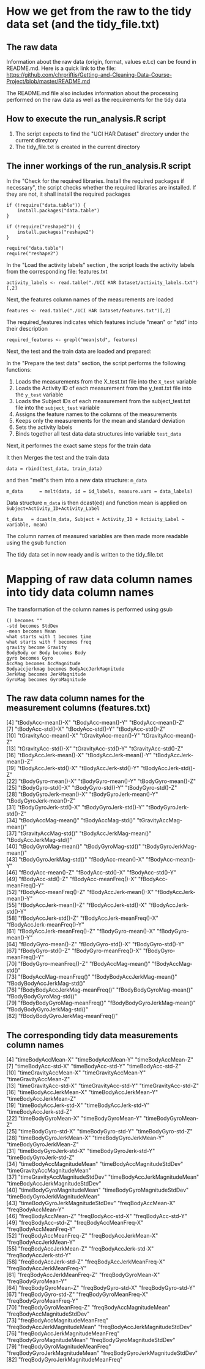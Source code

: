 How we get from the raw to the tidy data set (and the tidy_file.txt)
====================================================================

The raw data
------------
Information about the raw data (origin, format, values e.t.c) can be found in README.md. 
Here is a quick link to the file: https://github.com/chrpriftis/Getting-and-Cleaning-Data-Course-Project/blob/master/README.md

The README.md file also includes information about the processing performed on the raw data as well as the requirements for the tidy data

How to execute the run_analysis.R script
----------------------------------------

1. The script expects to find the "UCI HAR Dataset" directory under the current directory
2. The tidy_file.txt is created in the current directory


The inner workings of the run_analysis.R script
-----------------------------------------------

In the "Check for the required libraries. Install the required packages if necessary", the script checks whether the required libraries are installed. If they are not, it shall install the required packages

    if (!require("data.table")) {
        install.packages("data.table")
    }
    
    if (!require("reshape2")) {
        install.packages("reshape2")
    }

    require("data.table")
    require("reshape2")

In the "Load the activity labels" section , the script loads the activity labels from the corresponding file: features.txt

    activity_labels <- read.table("./UCI HAR Dataset/activity_labels.txt")[,2]

Next, the features column names of the measurements are loaded

    features <- read.table("./UCI HAR Dataset/features.txt")[,2]
    
The required_features indicates which features include "mean" or "std" into their description

    required_features <- grepl("mean|std", features)

Next, the test and the train data are loaded and prepared:

In the "Prepare the test data" section, the script performs the following functions:

1. Loads the measurements from the X_test.txt file into the `X_test` variable
2. Loads the Activity ID of each measurement from the y_test.txt file into the `y_test` variable
3. Loads the Subject IDs of each measurement from the subject_test.txt file into the `subject_test` variable
4. Assigns the feature names to the columns of the measurements 
5. Keeps only the measurements for the mean and standard deviation
6. Sets the activity labels
7. Binds together all test data data structures into variable `test_data`


Next, it performes the exact same steps for the train data

It then Merges the test and the train data 

    data = rbind(test_data, train_data)


and then "melt"s them into a new data structure: `m_data`

    m_data      = melt(data, id = id_labels, measure.vars = data_labels)

Data structure `m_data` is then dcast(ed) and function mean is applied on `Subject+Activity_ID+Activity_Label`

    t_data   = dcast(m_data, Subject + Activity_ID + Activity_Label ~ variable, mean)

The column names of measured variables are then made more readable using the gsub function 

The tidy data set in now ready and is written to the tidy_file.txt

Mapping of raw data column names into tidy data column names
============================================================

The transformation of the column names is performed using gsub

    () becomes ""
    -std becomes StdDev
    -mean becomes Mean
    what starts with t becomes time
    what starts with f becomes freq
    gravity become Gravity
    BodyBody or Body becomes Body
    gyro becomes Gyro
    AccMag becomes AccMagnitude
    Bodyaccjerkmag becomes BodyAccJerkMagnitude
    JerkMag becomes JerkMagnitude
    GyroMag becomes GyroMagnitude

The raw data column names for the measurement columns (features.txt)
--------------------------------------------------------------------
 [4] "tBodyAcc-mean()-X"               "tBodyAcc-mean()-Y"               "tBodyAcc-mean()-Z"              
 [7] "tBodyAcc-std()-X"                "tBodyAcc-std()-Y"                "tBodyAcc-std()-Z"               
[10] "tGravityAcc-mean()-X"            "tGravityAcc-mean()-Y"            "tGravityAcc-mean()-Z"           
[13] "tGravityAcc-std()-X"             "tGravityAcc-std()-Y"             "tGravityAcc-std()-Z"            
[16] "tBodyAccJerk-mean()-X"           "tBodyAccJerk-mean()-Y"           "tBodyAccJerk-mean()-Z"          
[19] "tBodyAccJerk-std()-X"            "tBodyAccJerk-std()-Y"            "tBodyAccJerk-std()-Z"           
[22] "tBodyGyro-mean()-X"              "tBodyGyro-mean()-Y"              "tBodyGyro-mean()-Z"             
[25] "tBodyGyro-std()-X"               "tBodyGyro-std()-Y"               "tBodyGyro-std()-Z"              
[28] "tBodyGyroJerk-mean()-X"          "tBodyGyroJerk-mean()-Y"          "tBodyGyroJerk-mean()-Z"         
[31] "tBodyGyroJerk-std()-X"           "tBodyGyroJerk-std()-Y"           "tBodyGyroJerk-std()-Z"          
[34] "tBodyAccMag-mean()"              "tBodyAccMag-std()"               "tGravityAccMag-mean()"          
[37] "tGravityAccMag-std()"            "tBodyAccJerkMag-mean()"          "tBodyAccJerkMag-std()"          
[40] "tBodyGyroMag-mean()"             "tBodyGyroMag-std()"              "tBodyGyroJerkMag-mean()"        
[43] "tBodyGyroJerkMag-std()"          "fBodyAcc-mean()-X"               "fBodyAcc-mean()-Y"              
[46] "fBodyAcc-mean()-Z"               "fBodyAcc-std()-X"                "fBodyAcc-std()-Y"               
[49] "fBodyAcc-std()-Z"                "fBodyAcc-meanFreq()-X"           "fBodyAcc-meanFreq()-Y"          
[52] "fBodyAcc-meanFreq()-Z"           "fBodyAccJerk-mean()-X"           "fBodyAccJerk-mean()-Y"          
[55] "fBodyAccJerk-mean()-Z"           "fBodyAccJerk-std()-X"            "fBodyAccJerk-std()-Y"           
[58] "fBodyAccJerk-std()-Z"            "fBodyAccJerk-meanFreq()-X"       "fBodyAccJerk-meanFreq()-Y"      
[61] "fBodyAccJerk-meanFreq()-Z"       "fBodyGyro-mean()-X"              "fBodyGyro-mean()-Y"             
[64] "fBodyGyro-mean()-Z"              "fBodyGyro-std()-X"               "fBodyGyro-std()-Y"              
[67] "fBodyGyro-std()-Z"               "fBodyGyro-meanFreq()-X"          "fBodyGyro-meanFreq()-Y"         
[70] "fBodyGyro-meanFreq()-Z"          "fBodyAccMag-mean()"              "fBodyAccMag-std()"              
[73] "fBodyAccMag-meanFreq()"          "fBodyBodyAccJerkMag-mean()"      "fBodyBodyAccJerkMag-std()"      
[76] "fBodyBodyAccJerkMag-meanFreq()"  "fBodyBodyGyroMag-mean()"         "fBodyBodyGyroMag-std()"         
[79] "fBodyBodyGyroMag-meanFreq()"     "fBodyBodyGyroJerkMag-mean()"     "fBodyBodyGyroJerkMag-std()"     
[82] "fBodyBodyGyroJerkMag-meanFreq()"

The corresponding tidy data measurements column names
-----------------------------------------------------
 [4] "timeBodyAccMean-X"                 "timeBodyAccMean-Y"                 "timeBodyAccMean-Z"                
 [7] "timeBodyAcc-std-X"                 "timeBodyAcc-std-Y"                 "timeBodyAcc-std-Z"                
[10] "timeGravityAccMean-X"              "timeGravityAccMean-Y"              "timeGravityAccMean-Z"             
[13] "timeGravityAcc-std-X"              "timeGravityAcc-std-Y"              "timeGravityAcc-std-Z"             
[16] "timeBodyAccJerkMean-X"             "timeBodyAccJerkMean-Y"             "timeBodyAccJerkMean-Z"            
[19] "timeBodyAccJerk-std-X"             "timeBodyAccJerk-std-Y"             "timeBodyAccJerk-std-Z"            
[22] "timeBodyGyroMean-X"                "timeBodyGyroMean-Y"                "timeBodyGyroMean-Z"               
[25] "timeBodyGyro-std-X"                "timeBodyGyro-std-Y"                "timeBodyGyro-std-Z"               
[28] "timeBodyGyroJerkMean-X"            "timeBodyGyroJerkMean-Y"            "timeBodyGyroJerkMean-Z"           
[31] "timeBodyGyroJerk-std-X"            "timeBodyGyroJerk-std-Y"            "timeBodyGyroJerk-std-Z"           
[34] "timeBodyAccMagnitudeMean"          "timeBodyAccMagnitudeStdDev"        "timeGravityAccMagnitudeMean"      
[37] "timeGravityAccMagnitudeStdDev"     "timeBodyAccJerkMagnitudeMean"      "timeBodyAccJerkMagnitudeStdDev"   
[40] "timeBodyGyroMagnitudeMean"         "timeBodyGyroMagnitudeStdDev"       "timeBodyGyroJerkMagnitudeMean"    
[43] "timeBodyGyroJerkMagnitudeStdDev"   "freqBodyAccMean-X"                 "freqBodyAccMean-Y"                
[46] "freqBodyAccMean-Z"                 "freqBodyAcc-std-X"                 "freqBodyAcc-std-Y"                
[49] "freqBodyAcc-std-Z"                 "freqBodyAccMeanFreq-X"             "freqBodyAccMeanFreq-Y"            
[52] "freqBodyAccMeanFreq-Z"             "freqBodyAccJerkMean-X"             "freqBodyAccJerkMean-Y"            
[55] "freqBodyAccJerkMean-Z"             "freqBodyAccJerk-std-X"             "freqBodyAccJerk-std-Y"            
[58] "freqBodyAccJerk-std-Z"             "freqBodyAccJerkMeanFreq-X"         "freqBodyAccJerkMeanFreq-Y"        
[61] "freqBodyAccJerkMeanFreq-Z"         "freqBodyGyroMean-X"                "freqBodyGyroMean-Y"               
[64] "freqBodyGyroMean-Z"                "freqBodyGyro-std-X"                "freqBodyGyro-std-Y"               
[67] "freqBodyGyro-std-Z"                "freqBodyGyroMeanFreq-X"            "freqBodyGyroMeanFreq-Y"           
[70] "freqBodyGyroMeanFreq-Z"            "freqBodyAccMagnitudeMean"          "freqBodyAccMagnitudeStdDev"       
[73] "freqBodyAccMagnitudeMeanFreq"      "freqBodyAccJerkMagnitudeMean"      "freqBodyAccJerkMagnitudeStdDev"   
[76] "freqBodyAccJerkMagnitudeMeanFreq"  "freqBodyGyroMagnitudeMean"         "freqBodyGyroMagnitudeStdDev"      
[79] "freqBodyGyroMagnitudeMeanFreq"     "freqBodyGyroJerkMagnitudeMean"     "freqBodyGyroJerkMagnitudeStdDev"  
[82] "freqBodyGyroJerkMagnitudeMeanFreq"

